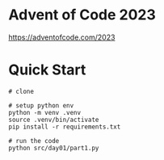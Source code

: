 # Advent of Code 2023

https://adventofcode.com/2023

# Quick Start

```
# clone

# setup python env
python -m venv .venv
source .venv/bin/activate
pip install -r requirements.txt

# run the code
python src/day01/part1.py
```
